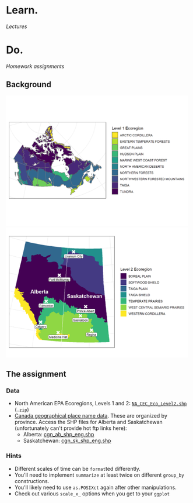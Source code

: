 # Learn.

*Lectures*

# Do. 

*Homework assignments*

## Background 


<img src="https://github.com/devanmcg/IntroRangeR/blob/master/12_RasGIS/national-1.png" width="500" >

<img src="https://github.com/devanmcg/IntroRangeR/blob/master/12_RasGIS/provincial-1.png" width="500">


## The assignment

### Data

* North American EPA Ecoregions, Levels 1 and 2: [`NA_CEC_Eco_Level2.shp`](http://ecologicalregions.info/data/cec_na/NA_CEC_Eco_Level2.zip) (`.zip`)
* [Canada geographical place name data](https://www.nrcan.gc.ca/earth-sciences/geography/download-geographical-names-data/9245). 
These are organized by province. 
Access the SHP files for Alberta and Saskatchewan (unfortunately can't provide hot ftp links here):
  - Alberta: [cgn_ab_shp_eng.shp](ftp://ftp.geogratis.gc.ca/pub/nrcan_rncan/vector/geobase_cgn_toponyme/prov_shp_eng/cgn_ab_shp_eng.zip) 
  - Saskatchewan: [cgn_sk_shp_eng.shp](ftp://ftp.geogratis.gc.ca/pub/nrcan_rncan/vector/geobase_cgn_toponyme/prov_shp_eng/cgn_sk_shp_eng.zip)
  

### Hints 

 * Different scales of time can be `format`ted differently. 
 * You'll need to implement `summarize` at least twice on different `group_by` constructions. 
 * You'll likely need to use `as.POSIXct` again after other manipulations. 
 * Check out various `scale_x_` options when you get to your `ggplot`
